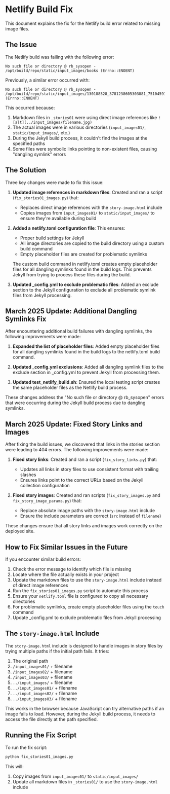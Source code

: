 # Netlify Build Fix

This document explains the fix for the Netlify build error related to missing image files.

## The Issue

The Netlify build was failing with the following error:

```
No such file or directory @ rb_sysopen - /opt/build/repo/static/input_images/books (Errno::ENOENT)
```

Previously, a similar error occurred with:

```
No such file or directory @ rb_sysopen - /opt/build/repo/static/input_images/130188528_3781238605303881_7510459135709865265_n.jpg (Errno::ENOENT)
```

This occurred because:

1. Markdown files in `_stories01` were using direct image references like `![alt](../input_images/filename.jpg)`
2. The actual images were in various directories (`input_images01/`, `static/input_images/`, etc.)
3. During the Jekyll build process, it couldn't find the images at the specified paths
4. Some files were symbolic links pointing to non-existent files, causing "dangling symlink" errors

## The Solution

Three key changes were made to fix this issue:

1. **Updated image references in markdown files**: Created and ran a script (`fix_stories01_images.py`) that:
   - Replaces direct image references with the `story-image.html` include
   - Copies images from `input_images01/` to `static/input_images/` to ensure they're available during build

2. **Added a netlify.toml configuration file**: This ensures:
   - Proper build settings for Jekyll
   - All image directories are copied to the build directory using a custom build command
   - Empty placeholder files are created for problematic symlinks
   
   The custom build command in netlify.toml creates empty placeholder files for all dangling symlinks found in the build logs. This prevents Jekyll from trying to process these files during the build.

3. **Updated _config.yml to exclude problematic files**: Added an exclude section to the Jekyll configuration to exclude all problematic symlink files from Jekyll processing.

## March 2025 Update: Additional Dangling Symlinks Fix

After encountering additional build failures with dangling symlinks, the following improvements were made:

1. **Expanded the list of placeholder files**: Added empty placeholder files for all dangling symlinks found in the build logs to the netlify.toml build command.

2. **Updated _config.yml exclusions**: Added all dangling symlink files to the exclude section in _config.yml to prevent Jekyll from processing them.

3. **Updated test_netlify_build.sh**: Ensured the local testing script creates the same placeholder files as the Netlify build process.

These changes address the "No such file or directory @ rb_sysopen" errors that were occurring during the Jekyll build process due to dangling symlinks.

## March 2025 Update: Fixed Story Links and Images

After fixing the build issues, we discovered that links in the stories section were leading to 404 errors. The following improvements were made:

1. **Fixed story links**: Created and ran a script (`fix_story_links.py`) that:
   - Updates all links in story files to use consistent format with trailing slashes
   - Ensures links point to the correct URLs based on the Jekyll collection configuration

2. **Fixed story images**: Created and ran scripts (`fix_story_images.py` and `fix_story_image_params.py`) that:
   - Replace absolute image paths with the `story-image.html` include
   - Ensure the include parameters are correct (`src` instead of `filename`)

These changes ensure that all story links and images work correctly on the deployed site.

## How to Fix Similar Issues in the Future

If you encounter similar build errors:

1. Check the error message to identify which file is missing
2. Locate where the file actually exists in your project
3. Update the markdown files to use the `story-image.html` include instead of direct image references
4. Run the `fix_stories01_images.py` script to automate this process
5. Ensure your `netlify.toml` file is configured to copy all necessary directories
6. For problematic symlinks, create empty placeholder files using the `touch` command
7. Update _config.yml to exclude problematic files from Jekyll processing

## The `story-image.html` Include

The `story-image.html` include is designed to handle images in story files by trying multiple paths if the initial path fails. It tries:

1. The original path
2. `/input_images01/` + filename
3. `/input_images02/` + filename
4. `/input_images03/` + filename
5. `../input_images/` + filename
6. `../input_images01/` + filename
7. `../input_images02/` + filename
8. `../input_images03/` + filename

This works in the browser because JavaScript can try alternative paths if an image fails to load. However, during the Jekyll build process, it needs to access the file directly at the path specified.

## Running the Fix Script

To run the fix script:

```bash
python fix_stories01_images.py
```

This will:
1. Copy images from `input_images01/` to `static/input_images/`
2. Update all markdown files in `_stories01/` to use the `story-image.html` include
